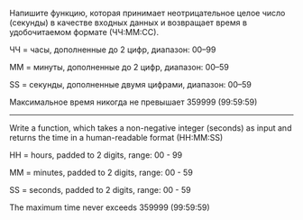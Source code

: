 Напишите функцию, которая принимает неотрицательное целое число (секунды) в качестве входных данных и возвращает время в удобочитаемом формате (ЧЧ:ММ:СС).

ЧЧ = часы, дополненные до 2 цифр, диапазон: 00–99

ММ = минуты, дополненные до 2 цифр, диапазон: 00–59

SS = секунды, дополненные двумя цифрами, диапазон: 00–59

Максимальное время никогда не превышает 359999 (99:59:59)

-------

Write a function, which takes a non-negative integer (seconds) as input and returns the time in a human-readable format (HH:MM:SS)

HH = hours, padded to 2 digits, range: 00 - 99

MM = minutes, padded to 2 digits, range: 00 - 59

SS = seconds, padded to 2 digits, range: 00 - 59

The maximum time never exceeds 359999 (99:59:59)
